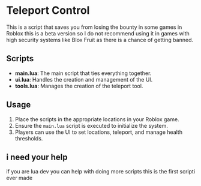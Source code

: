# Teleport Control

This is a script that saves you from losing the bounty in some games in Roblox
this is a beta version so I do not recommend using it in games with high security
systems like Blox Fruit as there is a chance of getting banned.

## Scripts

- **main.lua**: The main script that ties everything together.
- **ui.lua**: Handles the creation and management of the UI.
- **tools.lua**: Manages the creation of the teleport tool.

## Usage

1. Place the scripts in the appropriate locations in your Roblox game.
2. Ensure the `main.lua` script is executed to initialize the system.
3. Players can use the UI to set locations, teleport, and manage health thresholds.

## i need your help
if you are lua dev you can help with doing more scripts 
this is the first scripti ever made
